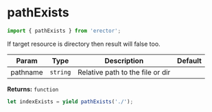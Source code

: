 pathExists
==
```js
import { pathExists } from 'erector';
```

If target resource is directory then result will false too.

| Param  | Type                | Description  | Default   |
| ------ | ------------------- | ------------ | --------- |
| pathname | `string` | Relative path to the file or dir | 


__Returns:__ `function` 



```js
let indexExists = yield pathExists('./');
```

